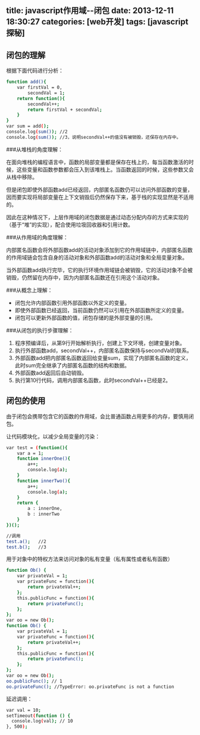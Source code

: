 title: javascript作用域--闭包
date: 2013-12-11 18:30:27
categories: [web开发]
tags: [javascript探秘]
---

闭包的理解
----------------------

根据下面代码进行分析：

```sh
function add(){
    var firstVal = 0,
        secondVal = 1;
    return function(){
        secondVal++;
        return firstVal + secondVal;
    }
}
var sum = add();
console.log(sum()); //2
console.log(sum()); //3，说明secondVal++的值没有被销毁，还保存在内存中。
```
###从堆栈的角度理解：

在面向堆栈的编程语言中，函数的局部变量都是保存在栈上的，每当函数激活的时候，这些变量和函数参数都会压入到该堆栈上。当函数返回的时候，这些参数又会从栈中移除。
<!--more-->
但是闭包即使外部函数add已经返回，内部匿名函数仍可以访问外部函数的变量，因而要实现将局部变量在上下文销毁后仍然保存下来，基于栈的实现显然是不适用的。

因此在这种情况下，上层作用域的闭包数据是通过动态分配内存的方式来实现的（基于“堆”的实现），配合使用垃圾回收器和引用计数。

###从作用域的角度理解：

内部匿名函数会将外部函数add的活动对象添加到它的作用域链中，内部匿名函数的作用域链会包含自身的活动对象和外部函数add的活动对象和全局变量对象。

当外部函数add执行完毕，它的执行环境作用域链会被销毁，它的活动对象不会被销毁，仍然留在内存中，因为内部匿名函数还在引用这个活动对象。

###从概念上理解：

* 闭包允许内部函数引用外部函数以外定义的变量。
* 即使外部函数已经返回，当前函数仍然可以引用在外部函数所定义的变量。
* 闭包可以更新外部函数的值，闭包存储的是外部变量的引用。

###从闭包的执行步骤理解：

1. 程序预编译后，从第9行开始解析执行，创建上下文环境，创建变量对象。
2. 执行外部函数add，secondVal++，内部匿名函数保持与secondVal的联系。
3. 外部函数add把内部匿名函数返回给变量sum，实现了内部匿名函数的定义，此时sum完全继承了内部匿名函数的结构和数据。
4. 外部函数add返回后自动销毁。
5. 执行第10行代码，调用内部匿名函数，此时secondVal++已经是2。

闭包的使用
-------------------

由于闭包会携带包含它的函数的作用域，会比普通函数占用更多的内存，要慎用闭包。

让代码模块化，以减少全局变量的污染：

```sh
var test = (function(){
    var a = 1;
    function innerOne(){
        a++;
        console.log(a);
    }
    function innerTwo(){
        a++;
        console.log(a);
    }
    return {
        a : innerOne,
        b : innerTwo
    }
})();

//调用
test.a();   //2
test.b();   //3
```

用于对象中的特权方法来访问对象的私有变量（私有属性或者私有函数）

```sh
function Ob() {
    var privateVal = 1;
    var privateFunc = function(){
        return privateVal++;
    };
    this.publicFunc = function(){
        return privateFunc();
    };
};
var oo = new Ob();
function Ob() {
    var privateVal = 1;
    var privateFunc = function(){
        return privateVal++;
    };
    this.publicFunc = function(){
        return privateFunc();
    };
};
var oo = new Ob();
oo.publicFunc(); // 1
oo.privateFunc(); //TypeError: oo.privateFunc is not a function

```

延迟调用：

```sh
var val = 10;
setTimeout(function () {
  console.log(val); // 10
}, 500);
```